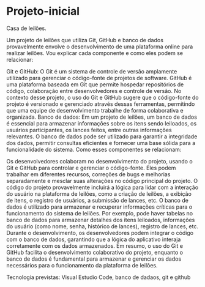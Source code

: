 # Projeto-inicial


Casa de leilões.

Um projeto de leilões que utiliza Git, GitHub e banco de dados provavelmente envolve o desenvolvimento de uma plataforma online para realizar leilões. Vou explicar cada componente e como eles podem se relacionar:

Git e GitHub: O Git é um sistema de controle de versão amplamente utilizado para gerenciar o código-fonte de projetos de software. GitHub é uma plataforma baseada em Git que permite hospedar repositórios de código, colaboração entre desenvolvedores e controle de versão. No contexto desse projeto, o uso do Git e GitHub sugere que o código-fonte do projeto é versionado e gerenciado através dessas ferramentas, permitindo que uma equipe de desenvolvimento trabalhe de forma colaborativa e organizada.
Banco de dados: Em um projeto de leilões, um banco de dados é essencial para armazenar informações sobre os itens sendo leiloados, os usuários participantes, os lances feitos, entre outras informações relevantes. O banco de dados pode ser utilizado para garantir a integridade dos dados, permitir consultas eficientes e fornecer uma base sólida para a funcionalidade do sistema.
Como esses componentes se relacionam:

Os desenvolvedores colaboram no desenvolvimento do projeto, usando o Git e GitHub para controlar e gerenciar o código-fonte. Eles podem trabalhar em diferentes recursos, correções de bugs e melhorias separadamente e mesclar suas alterações no código principal do projeto.
O código do projeto provavelmente incluirá a lógica para lidar com a interação do usuário na plataforma de leilões, como a criação de leilões, a exibição de itens, o registro de usuários, a submissão de lances, etc.
O banco de dados é utilizado para armazenar e recuperar informações críticas para o funcionamento do sistema de leilões. Por exemplo, pode haver tabelas no banco de dados para armazenar detalhes dos itens leiloados, informações do usuário (como nome, senha, histórico de lances), registro de lances, etc.
Durante o desenvolvimento, os desenvolvedores podem integrar o código com o banco de dados, garantindo que a lógica do aplicativo interaja corretamente com os dados armazenados.
Em resumo, o uso do Git e GitHub facilita o desenvolvimento colaborativo do projeto, enquanto o banco de dados é fundamental para armazenar e gerenciar os dados necessários para o funcionamento da plataforma de leilões.

Tecnologia previstas: Visual Estudio Code, banco de dadaos, git e github